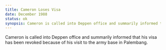```yaml
---
title: Cameron Loses Visa
date: December 1988 
status: ok
synopsis: Cameron is called into Deppen office and summarily informed that his visa has been revoked because of his visit to the army base in Palembang. 
---
```

Cameron is called into Deppen office and summarily informed that his visa has been revoked because of his visit to the army base in Palembang. 
